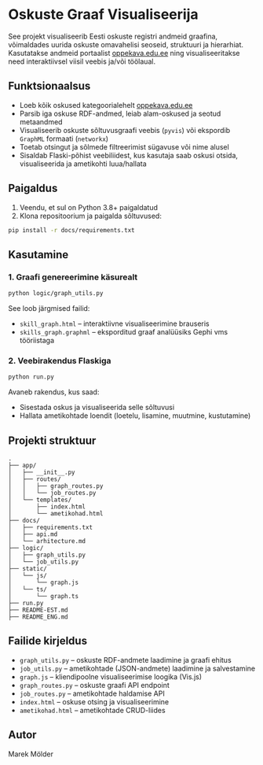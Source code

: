 # Oskuste Graaf Visualiseerija

See projekt visualiseerib Eesti oskuste registri andmeid graafina, võimaldades uurida oskuste omavahelisi seoseid, struktuuri ja hierarhiat. Kasutatakse andmeid portaalist [oppekava.edu.ee](https://oppekava.edu.ee) ning visualiseeritakse need interaktiivsel viisil veebis ja/või töölaual.

## Funktsionaalsus

- Loeb kõik oskused kategoorialehelt [oppekava.edu.ee](https://oppekava.edu.ee/a/Kategooria:Haridus:Oskus)
- Parsib iga oskuse RDF-andmed, leiab alam-oskused ja seotud metaandmed
- Visualiseerib oskuste sõltuvusgraafi veebis (`pyvis`) või ekspordib `GraphML` formaati (`networkx`)
- Toetab otsingut ja sõlmede filtreerimist sügavuse või nime alusel
- Sisaldab Flaski-põhist veebiliidest, kus kasutaja saab oskusi otsida, visualiseerida ja ametikohti luua/hallata

## Paigaldus

1. Veendu, et sul on Python 3.8+ paigaldatud
2. Klona repositoorium ja paigalda sõltuvused:

```bash
pip install -r docs/requirements.txt
```

## Kasutamine

### 1. Graafi genereerimine käsurealt
```bash
python logic/graph_utils.py
```
See loob järgmised failid:
- `skill_graph.html` – interaktiivne visualiseerimine brauseris
- `skills_graph.graphml` – eksporditud graaf analüüsiks Gephi vms tööriistaga

### 2. Veebirakendus Flaskiga
```bash
python run.py
```
Avaneb rakendus, kus saad:
- Sisestada oskus ja visualiseerida selle sõltuvusi
- Hallata ametikohtade loendit (loetelu, lisamine, muutmine, kustutamine)

## Projekti struktuur

```
.
├── app/
│   ├── __init__.py
│   ├── routes/
│   │   ├── graph_routes.py
│   │   └── job_routes.py
│   └── templates/
│       ├── index.html
│       └── ametikohad.html
├── docs/
│   ├── requirements.txt
│   ├── api.md
│   └── arhitecture.md
├── logic/
│   ├── graph_utils.py
│   └── job_utils.py
├── static/
│   └── js/
│       └── graph.js
│   └── ts/
│       └── graph.ts
├── run.py
├── README-EST.md
├── README_ENG.md
```

## Failide kirjeldus
- `graph_utils.py` – oskuste RDF-andmete laadimine ja graafi ehitus
- `job_utils.py` – ametikohtade (JSON-andmete) laadimine ja salvestamine
- `graph.js` – kliendipoolne visualiseerimise loogika (Vis.js)
- `graph_routes.py` – oskuste graafi API endpoint
- `job_routes.py` – ametikohtade haldamise API
- `index.html` – oskuse otsing ja visualiseerimine
- `ametikohad.html` – ametikohtade CRUD-liides

## Autor
Marek Mölder